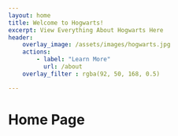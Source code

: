 ```yaml
---
layout: home
title: Welcome to Hogwarts!
excerpt: View Everything About Hogwarts Here
header: 
    overlay_image: /assets/images/hogwarts.jpg
    actions:
        - label: "Learn More"
          url: /about
    overlay_filter : rgba(92, 50, 168, 0.5)

---
```


# Home Page
